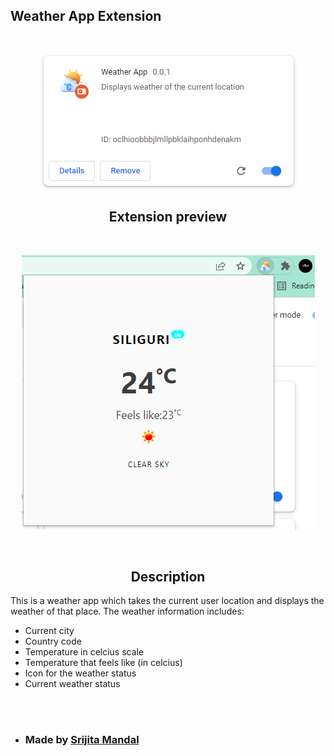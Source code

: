 ## Weather App Extension
<br/>

<p align="center">
<img src="./extension.png">
</p>

<h2 align="center">Extension preview</h2>
<br/>
<p align = "center">
<img src="./display.png">
</p>
<br/>
<h2 align="center">Description</h2>
<p> This is a weather app which takes the current user location and displays the weather of that place. The weather information includes:

-  Current city
-  Country code
-  Temperature in celcius scale
-  Temperature that feels like (in celcius)
-  Icon for the weather status
-  Current weather status
</p>
<br/>
<br/>


- <h3>Made by <a href="https://github.com/Srijita-Mandal">Srijita Mandal</a></h3>


